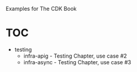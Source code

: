 Examples for The CDK Book

# TOC

* testing
  * infra-apig - Testing Chapter, use case #2
  * infra-async - Testing Chapter, use case #3